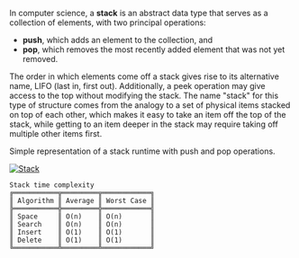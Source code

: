 In computer science, a **stack** is an abstract data type that serves as a collection of elements, with two principal operations:

- **push**, which adds an element to the collection, and
- **pop**, which removes the most recently added element that was not yet removed.

The order in which elements come off a stack gives rise to its alternative name, LIFO (last in, first out). Additionally, a peek operation may give access to the top without modifying the stack. The name "stack" for this type of structure comes from the analogy to a set of physical items stacked on top of each other, which makes it easy to take an item off the top of the stack, while getting to an item deeper in the stack may require taking off multiple other items first.

Simple representation of a stack runtime with push and pop operations.

[![Stack](https://camo.githubusercontent.com/464c4087d283619fe8e8c77cf5805e45faa54ca9/68747470733a2f2f75706c6f61642e77696b696d656469612e6f72672f77696b6970656469612f636f6d6d6f6e732f622f62342f4c69666f5f737461636b2e706e67)](https://camo.githubusercontent.com/464c4087d283619fe8e8c77cf5805e45faa54ca9/68747470733a2f2f75706c6f61642e77696b696d656469612e6f72672f77696b6970656469612f636f6d6d6f6e732f622f62342f4c69666f5f737461636b2e706e67)

```
Stack time complexity
╔═══════════╦═════════╦════════════╗
║ Algorithm ║ Average ║ Worst Case ║
╠═══════════╬═════════╬════════════╣
║ Space     ║ O(n)    ║ O(n)       ║
║ Search    ║ O(n)    ║ O(n)       ║
║ Insert    ║ O(1)    ║ O(1)       ║
║ Delete    ║ O(1)    ║ O(1)       ║
╚═══════════╩═════════╩════════════╝
```
